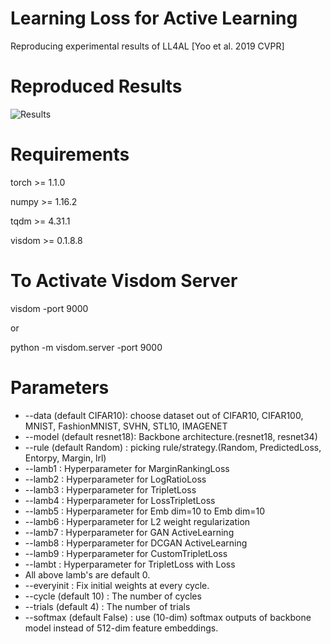# Learning Loss for Active Learning
 Reproducing experimental results of LL4AL [Yoo et al. 2019 CVPR]

# Reproduced Results
 ![Results](./results.PNG)

# Requirements
 torch >= 1.1.0

 numpy >= 1.16.2

 tqdm >= 4.31.1

 visdom >= 0.1.8.8

# To Activate Visdom Server
  visdom -port 9000

  or 

  python -m visdom.server -port 9000

# Parameters

* --data (default CIFAR10): choose dataset out of CIFAR10, CIFAR100, MNIST, FashionMNIST, SVHN, STL10, IMAGENET
* --model (default resnet18): Backbone architecture.(resnet18, resnet34)
* --rule (default Random) : picking rule/strategy.(Random, PredictedLoss, Entorpy, Margin, lrl)
* --lamb1 : Hyperparameter for MarginRankingLoss
* --lamb2 : Hyperparameter for LogRatioLoss
* --lamb3 : Hyperparameter for TripletLoss
* --lamb4 : Hyperparameter for LossTripletLoss
* --lamb5 : Hyperparameter for Emb dim=10 to Emb dim=10
* --lamb6 : Hyperparameter for L2 weight regularization
* --lamb7 : Hyperparameter for GAN ActiveLearning
* --lamb8 : Hyperparameter for DCGAN ActiveLearning
* --lamb9 : Hyperparameter for CustomTripletLoss
* --lambt : Hyperparameter for TripletLoss with Loss
* All above lamb's are default 0.
* --everyinit : Fix initial weights at every cycle.
* --cycle (default 10) : The number of cycles
* --trials (default 4) : The number of trials
* --softmax (default False) : use (10-dim) softmax outputs of backbone model instead of 512-dim feature embeddings.